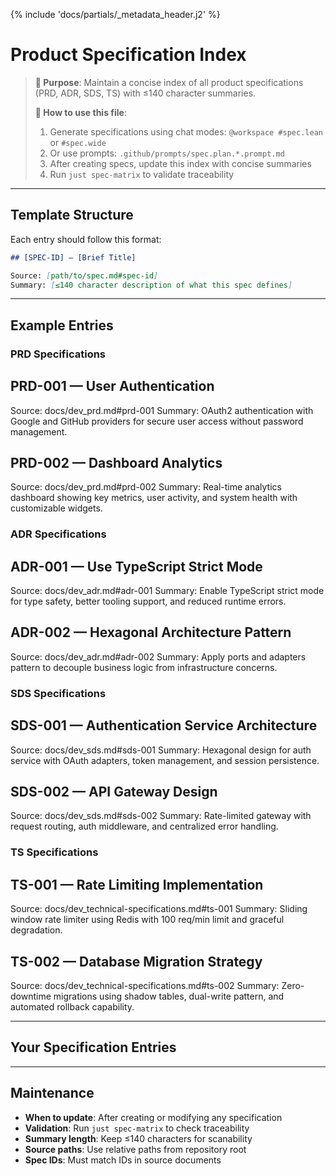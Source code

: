 {% include 'docs/partials/_metadata_header.j2' %}

# Product Specification Index

> **🎯 Purpose**: Maintain a concise index of all product specifications (PRD, ADR, SDS, TS) with ≤140 character summaries.
>
> **📝 How to use this file**:
>
> 1. Generate specifications using chat modes: `@workspace #spec.lean` or `#spec.wide`
> 2. Or use prompts: `.github/prompts/spec.plan.*.prompt.md`
> 3. After creating specs, update this index with concise summaries
> 4. Run `just spec-matrix` to validate traceability

---

## Template Structure

Each entry should follow this format:

```markdown
## [SPEC-ID] — [Brief Title]

Source: [path/to/spec.md#spec-id]
Summary: [≤140 character description of what this spec defines]
```

---

## Example Entries

### PRD Specifications

## PRD-001 — User Authentication

Source: docs/dev_prd.md#prd-001
Summary: OAuth2 authentication with Google and GitHub providers for secure user access without password management.

## PRD-002 — Dashboard Analytics

Source: docs/dev_prd.md#prd-002
Summary: Real-time analytics dashboard showing key metrics, user activity, and system health with customizable widgets.

### ADR Specifications

## ADR-001 — Use TypeScript Strict Mode

Source: docs/dev_adr.md#adr-001
Summary: Enable TypeScript strict mode for type safety, better tooling support, and reduced runtime errors.

## ADR-002 — Hexagonal Architecture Pattern

Source: docs/dev_adr.md#adr-002
Summary: Apply ports and adapters pattern to decouple business logic from infrastructure concerns.

### SDS Specifications

## SDS-001 — Authentication Service Architecture

Source: docs/dev_sds.md#sds-001
Summary: Hexagonal design for auth service with OAuth adapters, token management, and session persistence.

## SDS-002 — API Gateway Design

Source: docs/dev_sds.md#sds-002
Summary: Rate-limited gateway with request routing, auth middleware, and centralized error handling.

### TS Specifications

## TS-001 — Rate Limiting Implementation

Source: docs/dev_technical-specifications.md#ts-001
Summary: Sliding window rate limiter using Redis with 100 req/min limit and graceful degradation.

## TS-002 — Database Migration Strategy

Source: docs/dev_technical-specifications.md#ts-002
Summary: Zero-downtime migrations using shadow tables, dual-write pattern, and automated rollback capability.

---

## Your Specification Entries

<!-- Add your specification entries below this line -->
<!-- Keep summaries to ≤140 characters -->
<!-- Update this file whenever you add/modify specs -->
<!-- Run `just spec-matrix` to validate traceability -->

---

## Maintenance

-   **When to update**: After creating or modifying any specification
-   **Validation**: Run `just spec-matrix` to check traceability
-   **Summary length**: Keep ≤140 characters for scanability
-   **Source paths**: Use relative paths from repository root
-   **Spec IDs**: Must match IDs in source documents
